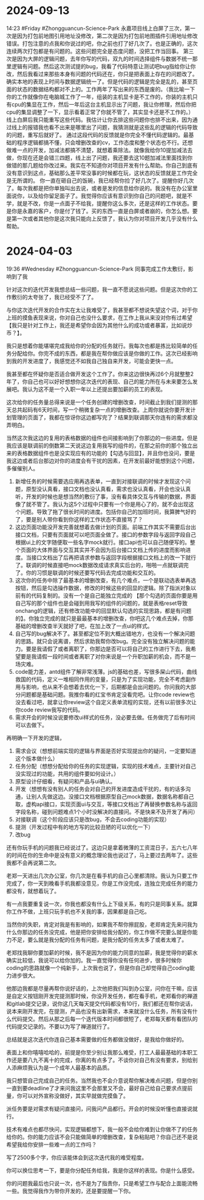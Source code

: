 # 2024-09-13
14:23
#Friday
#Zhongguancun-Science-Park 
永嘉项目线上白屏了三次，第一次是因为打包前地图引用地址没修改，第二次是因为打包前地图插件引用地址修改错误。打包注意的点我和你说过的吧，你之前也打了好几次了。也是正确的，这次连续两次打包都是有问题的。这些问题完全是态度问题，没把工作当回事。
第三次是因为大屏的逻辑问题，去年你写的代码，双九的时间选择组件与数据不统一那里逻辑有问题。然后这次测试提的bug，我看了代码特意让测试吧bug指给你让你改，然后我看过来那些本身有问题的代码还在，你只是把表面上存在的问题改了。确实本地的表现上时间与数据逻辑统一了。但是代码的逻辑是完全是乱的，甚至页面的状态的数据结构都对不上的。工作两年了写出来的东西是废的。（我比喻一下你的工作就像你在电脑城工作了一年，组装的主机显卡是不工作的，你装的主机只有cpu的集显在工作，然后一年后这台主机显示出了问题，我让你修理，然后你把cpu的集显调整了一下，显示看着正常了你就不管了，其实显卡还是不工作的。）线上白屏后我只能重写这些代码。我估计让你去排这些问题你也排不出来，因为通过线上的报错我也看不出来是哪里出了问题，我猜测就是这些乱的逻辑的代码导致的问题，重写后就好了。
通过这段代码的反馈就是你完全不懂代码逻辑的。最基础的程序逻辑都搞不懂，只会增删改查的cv，工作态度和整个状态也不行。还想做难一点的开发，加减法都搞不清楚，就想着乘除法。就像我给你10提加减法去做，你现在还是会错三四题，线上出了问题，我还要去这10题加减法里面找到你做错的那几题给你改过来。我实在不知道你对项目开发有什么帮助。你自己到底有没有意识到这点，基础那么差平常没事的时候都在玩，这状态的反馈就是工作完全是无所谓的。
你一直在砸自己的饭碗，我已经帮你捡了好几次了。提醒你好几次了。每次我都是把你单独叫出去说，或者是发的信息给你说的。我没有在办公室里面说你，以及给你留足面子了。我觉得你应该有意识到你自己的问题吧，就是不学，就是不改，你是一点面子不给我，提醒你这么多次，还是这样的工作状态。要是你是永嘉的客户，你是付了钱了。买的东西一直是白屏或者崩的，你怎么想。要是第一次或者其他你是这次我只能向上反馈了，我认为你对项目开发几乎没有什么帮助。


# 2024-04-03
19:36
#Wednesday 
#Zhongguancun-Science-Park 
同事完成工作太敷衍，影响到了我

针对这次的迭代开发我想总结一些问题，我一直不愿说这些问题。但是这次你的工作敷衍的太夸张了，我已经受不了了。

与你这次迭代开发的合作实在太让我难受了，我甚至都不想说失望这个词，对于你上班的摸鱼表现来说，你对自己也没什么要求，在工作上我从来没对你有过希望【我只是针对工作上，我还是希望你会因为其他什么的成功或者暴富，比如说炒币？】。

我只是想着你能堪堪完成我给你的分配的任务就行。我每次也都是拣比较简单的任务分配给你。你完不成的东西，都是我在帮你做应该是你做的工作。这次已经影响到我的开发进度了，我感觉还不如我自己独自来开发，可能会更快一点。

我甚至都在怀疑你是否适合做开发这个工作了。你来这边很快再过6个月就整整2年了，你自己也可以好好想想你这次迭代的表现、自己的能力所在与未来要怎么发展吧。我认为这不是一个入职一年以上还提出要加薪的员工的表现。

这次给你的任务量总得来说是一个任务创建的增删改查，时间截止到我们提测的那天总共起码有6天时间，写一个稍微复杂一点的增删改查。上周你就说你要开发计划管理的页面了，我都在惊讶你这边都写完了？结果到联调那天你连有的需求都没弄明白。

当然这次我这边的复用的表格数据的组件也间接影响到了你那边的一些进度。但是我应该是联调前的倒数第二天说这边复用我写的组件的，在那之前你的那个独立出来的表格数据组件也是没实现应有的功能的【勾选与回显】，并且你也没问，要是我这边或者后台那边对你的进度会有干扰的因素，在开发前最好能想到这个问题，多催催别人。

1. 新增任务的时候需要选应用再选表单，一直到对接联调的时候才发现这个问题，原型没认真看，接口文档也没认真看，需求也没认真看，开会也没认真听，开发的时候也是想当然的敷衍了事，没有看具体交互与传输的数据，界面像了就不管了。我认为这5个过程中只要有一个你是用心了的，就不会出现这个问题。导致了拖了很长时间的进度。包括你自己的加班时间，我算脾气好的了，要是别人带你看到你这样的工作状态不直接骂了？
2. 这边页面功能没开发完善就想着去做计划的页面。前端工作其实不需要后台出接口文档，只要有页面就可以吧页面全做了。接口的参数字段与返回字段自己根据ui上的文字随便取一些名字mock就行。接口api也可以自己随便写的。整个页面的大体界面与交互其实并不会因为后台接口文档上传的进度而影响进度。当接口文档出了后再把请求参数与返回字段根据接口文档上的改一下就行了。联调的时候直接吧mock数据改成请求真实后台的，啪啪一点就联调完了。你的习惯是联调的时候还要写代码去完成功能和交互的。
3. 这次你的任务中除了最基本的增删改查，有几个难点，一个是联动选表单再选按钮，然后是勾选操作数据，修改的时候这些的回显的逻辑。除了指派对象以前有的代码复制的。没有一个是自己能独立完成的 【那个勾选的页面你要是用自己写的那个组件也是会碰到用我写的组件的问题的，就是表格reset导致onchang的逻辑，还有修改功能中的回显默认勾选的实现思路，都是有问题的】。你独立完成的就只是最最基本的增删改查，你吧这几个难点去掉，你那基础的增删改查半天就好了吧，在加上改了一点ui的样式。
4. 自己写的bug解决不了。甚至都定位不到大概出错地方，也没有一个解决问题的思路。就只会说离谱，然后求助我帮你改bug。完全没有独立解决问题的能力。要是我请假了或者离职了，你那边是否可以将自己的工作进行下去，我希望要是我请假一段时间或者离职了对你来说是一个升职加薪的机会，而不是一场灾难。
5. code能力差，antd组件了解非常浅薄。js的基础也差，写很多屎山代码，曲线救国的代码，定义一堆相同作用的变量，只是为了实现功能，完全不考虑副作用与影响，也从来不会想着去优化一下，后期都是会出问题的。你问我的大部分问题都是基础问题。我推你看的红宝书肯定没看完吧。让你code review也没去看过吧，就拿让你review这个自定义表单流程的实现，还有以前很多次让你code review我写的代码。
6. 需求开会的时候没说要修改ui样式的任务，没必要去做。任务做完了后有时间可以去做下。


再明确一下开发的逻辑，

1. 需求会议（想想前端实现的逻辑与界面是否好实现提出你的疑问，一定要知道这个版本做什么）
2. 任务分配（想想分配给你的任务的实现逻辑，实现的技术难点，主要针对自己没实现过的功能，共用的组件要如何设计。）
3. 原型设计仔细看，有疑问和产品与ui确认。
4. 开发（想想有没有别人的任务会对自己的开发进度造成干扰的，有的话多沟通，让别人先做这边。没接口文档根据原型自己mock数据，数据名称都自己取，虚构api接口，实现页面ui与交互，等接口文档出了再替换参数名称与返回字段名称，碰到问题难点1个小时没解决的直接问。不是快来不及开发了再问）
5. 对接联调（这个阶段应该只是改bug，不会去coding功能的实现）
6. 提测（开发过程中有的地方写的比较丑陋的可以优化一下）
7. 改bug

还有你玩手机的问题我已经说过了。这边只是拿着微薄的工资混日子，五六七八年的时间在你的生命中是没有意义的概念理论我也说过了，马上要过去两年了。这些我都不会再说第二次。

老郑一天进出几次办公室，你几次是在看手机的自己心里都清除。我认为只要工作完成了，你一天到晚看手机我都没意见，你是工作没完成，连独立完成任务的能力都没有，就想着玩了。

有一点我要重复说一次，你我也都没有什么上下级关系，有的只是同事关系。就算你工作不做，上班只玩手机也不关我的事，因果都是自己吃。

当然你的失职，肯定对我是有影响的，如果我不帮你擦屁股，老郑肯定先来问我为什么你那边的任务没完成，他是把你安排给我分配的，你工作做不完要么就是你能力不足，要么就是我分配的任务有问题，是我分配的任务太多了或者太难了。

老郑找我聊你要加薪的时候，我不是因为你的能力同意的加薪，我是觉得你的薪水确实比较低，我说可以给你加的。我一直觉得你没有任何进步，很多时候你coding的思路就像一个纯新手，上次我也说了，但是你自己却觉得自己coding能力进步很大。

他那边我都是尽量再帮你说好话的，上次他把我们叫到办公室，问你在干嘛，应该是自定义按钮刚开发完提测那时候，你没开发任务，都在看手机，老郑看你的禅道和gitlab提交记录，说你这几天每天提交代码都没有10行，我们都还在帮你说话，说本来刚开发完，在提测，产品也没有出新需求，本来就没什么任务，所有没有什么代码提交。然后从那之后每一个迭代版本时间都很短了，老郑每天都有看团队的代码提交记录的。不要以为写了禅道就行了。

总结就是这次迭代你连自己基本需要做的任务都做没做好，是我给你做好的。

表面上和你嘻嘻哈哈的，前提是你至少别让我那么难受，打工人最最基础的本职工作还是要八九不离十的完成，你离的有点多了。不谈你对自己有没有要求，别给别人添麻烦我认为是一个成年人最基本的品质。

我只想管自己完成自己的任务。当然我也不会介意说帮你解决难点问题，但是你别一直到要deadline了才来问我这里不会那里又不会，最好自己给自己要求点提前量，你可以对外宣称没做好，其实早就做完摸鱼了。

派任务要是对需求有疑问直接问，问我问产品都行。开会的时候没听懂也直接说就行。

技术有难点也都尽快问，实现逻辑都想下，我一般不会给你难到让你做不了的任务给你的。你的能力应该不会只能做简单的增删改查，复杂粘贴吧？你自己还不是说希望我给你安排一些难一点的工作吗？

写了2500多个字，你应该能体会到这次迭代我的难受程度。

你可以换位思考一下，要是你分配任务给我，我是你这样的表现。你是什么感受。

你的问题我最后也只说一次，也不是为了指责你，只是希望工作与配合上面能流畅一些。我觉得我作为带你开发的，还是要提醒一下你。